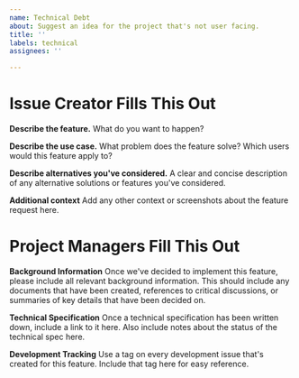 ```yaml
---
name: Technical Debt
about: Suggest an idea for the project that's not user facing.
title: ''
labels: technical
assignees: ''

---
```


# Issue Creator Fills This Out

**Describe the feature.**
What do you want to happen?

**Describe the use case.**
What problem does the feature solve? Which users would this feature apply to?

**Describe alternatives you've considered.**
A clear and concise description of any alternative solutions or features you've considered.

**Additional context**
Add any other context or screenshots about the feature request here.

# Project Managers Fill This Out

**Background Information**
Once we've decided to implement this feature, please include all relevant background information. This should include any documents that have been created, references to critical discussions, or summaries of key details that have been decided on.

**Technical Specification**
Once a technical specification has been written down, include a link to it here. Also include notes about the status of the technical spec here.

**Development Tracking**
Use a tag on every development issue that's created for this feature. Include that tag here for easy reference.
